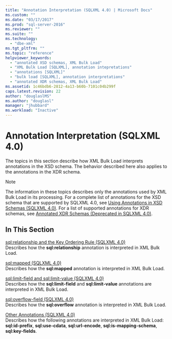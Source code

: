 ```yaml
---
title: "Annotation Interpretation (SQLXML 4.0) | Microsoft Docs"
ms.custom: ""
ms.date: "03/17/2017"
ms.prod: "sql-server-2016"
ms.reviewer: ""
ms.suite: ""
ms.technology: 
  - "dbe-xml"
ms.tgt_pltfrm: ""
ms.topic: "reference"
helpviewer_keywords: 
  - "annotated XSD schemas, XML Bulk Load"
  - "XML Bulk Load [SQLXML], annotation intepretations"
  - "annotations [SQLXML]"
  - "bulk load [SQLXML], annotation interpretations"
  - "annotated XDR schemas, XML Bulk Load"
ms.assetid: 1c46bdb6-2812-4a13-b60b-7101c04b299f
caps.latest.revision: 22
author: "douglaslMS"
ms.author: "douglasl"
manager: "jhubbard"
ms.workload: "Inactive"
---
```

# Annotation Interpretation (SQLXML 4.0)
  The topics in this section describe how XML Bulk Load interprets annotations in the XSD schema. The behavior described here also applies to the annotations in the XDR schema.  
  
> [!NOTE]  
>  The information in these topics describes only the annotations used by XML Bulk Load in its processing. For a complete list of annotations for the XSD schema that are supported by SQLXML 4.0, see [Using Annotations in XSD Schemas &#40;SQLXML 4.0&#41;](../../../relational-databases/sqlxml-annotated-xsd-schemas-using/using-annotations-in-xsd-schemas-sqlxml-4-0.md). For a list of supported annotations for XDR schemas, see [Annotated XDR Schemas &#40;Deprecated in SQLXML 4.0&#41;](../../../relational-databases/sqlxml/annotated-xsd-schemas/annotated-xdr-schemas-deprecated-in-sqlxml-4-0.md).  
  
## In This Section  
 [sql:relationship and the Key Ordering Rule &#40;SQLXML 4.0&#41;](../../../relational-databases/sqlxml-annotated-xsd-schemas-xpath-queries/bulk-load-xml/annotation-interpretation-sql-relationship-and-key-ordering-rule.md)  
 Describes how the **sql:relationship** annotation is interpreted in XML Bulk Load.  
  
 [sql:mapped &#40;SQLXML 4.0&#41;](../../../relational-databases/sqlxml-annotated-xsd-schemas-xpath-queries/bulk-load-xml/annotation-interpretation-sql-mapped.md)  
 Describes how the **sql:mapped** annotation is interpreted in XML Bulk Load.  
  
 [sql:limit-field and sql:limit-value &#40;SQLXML 4.0&#41;](../../../relational-databases/sqlxml-annotated-xsd-schemas-xpath-queries/bulk-load-xml/annotation-interpretation-sql-limit-field-and-sql-limit-value.md)  
 Describes how the **sql:limit-field** and **sql:limit-value** annotations are interpreted in XML Bulk Load.  
  
 [sql:overflow-field &#40;SQLXML 4.0&#41;](../../../relational-databases/sqlxml-annotated-xsd-schemas-xpath-queries/bulk-load-xml/annotation-interpretation-sql-overflow-field.md)  
 Describes how the **sql:overflow** annotation is interpreted in XML Bulk Load.  
  
 [Other Annotations &#40;SQLXML 4.0&#41;](../../../relational-databases/sqlxml-annotated-xsd-schemas-xpath-queries/bulk-load-xml/annotation-interpretation-other-annotations.md)  
 Describes how the following annotations are interpreted in XML Bulk Load: **sql:id-prefix**, **sql:use-cdata**, **sql:url-encode**, **sql:is-mapping-schema**, **sql:key-fields**.  
  
  
